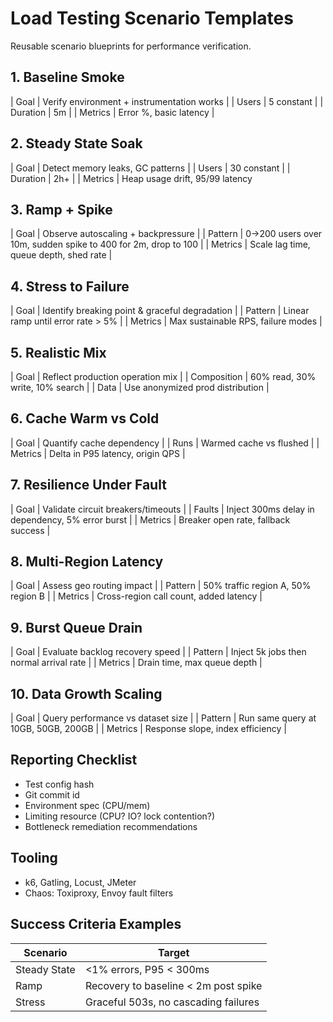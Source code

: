 # Load Testing Scenario Templates

Reusable scenario blueprints for performance verification.

## 1. Baseline Smoke
| Goal | Verify environment + instrumentation works |
| Users | 5 constant |
| Duration | 5m |
| Metrics | Error %, basic latency |

## 2. Steady State Soak
| Goal | Detect memory leaks, GC patterns |
| Users | 30 constant |
| Duration | 2h+ |
| Metrics | Heap usage drift, 95/99 latency

## 3. Ramp + Spike
| Goal | Observe autoscaling + backpressure |
| Pattern | 0->200 users over 10m, sudden spike to 400 for 2m, drop to 100 |
| Metrics | Scale lag time, queue depth, shed rate |

## 4. Stress to Failure
| Goal | Identify breaking point & graceful degradation |
| Pattern | Linear ramp until error rate > 5% |
| Metrics | Max sustainable RPS, failure modes |

## 5. Realistic Mix
| Goal | Reflect production operation mix |
| Composition | 60% read, 30% write, 10% search |
| Data | Use anonymized prod distribution |

## 6. Cache Warm vs Cold
| Goal | Quantify cache dependency |
| Runs | Warmed cache vs flushed |
| Metrics | Delta in P95 latency, origin QPS |

## 7. Resilience Under Fault
| Goal | Validate circuit breakers/timeouts |
| Faults | Inject 300ms delay in dependency, 5% error burst |
| Metrics | Breaker open rate, fallback success |

## 8. Multi-Region Latency
| Goal | Assess geo routing impact |
| Pattern | 50% traffic region A, 50% region B |
| Metrics | Cross-region call count, added latency |

## 9. Burst Queue Drain
| Goal | Evaluate backlog recovery speed |
| Pattern | Inject 5k jobs then normal arrival rate |
| Metrics | Drain time, max queue depth |

## 10. Data Growth Scaling
| Goal | Query performance vs dataset size |
| Pattern | Run same query at 10GB, 50GB, 200GB |
| Metrics | Response slope, index efficiency |

## Reporting Checklist
- Test config hash
- Git commit id
- Environment spec (CPU/mem)
- Limiting resource (CPU? IO? lock contention?)
- Bottleneck remediation recommendations

## Tooling
- k6, Gatling, Locust, JMeter
- Chaos: Toxiproxy, Envoy fault filters

## Success Criteria Examples
| Scenario | Target |
|----------|--------|
| Steady State | <1% errors, P95 < 300ms |
| Ramp | Recovery to baseline < 2m post spike |
| Stress | Graceful 503s, no cascading failures |
